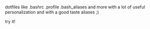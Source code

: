 dotfiles like .bashrc .profile .bash_aliases and more
with a lot of useful personalization and with a good taste aliases ;)

try it!
